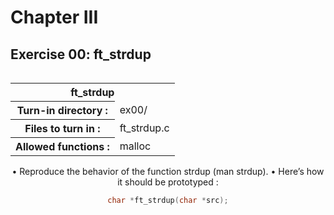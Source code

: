 # Chapter III
## Exercise 00: ft_strdup
<div align="center">
<table align="left">
	<tr>
		<th colspan="2">
			ft_strdup
		</th>
	</tr>
	<tr>
		<th>Turn-in directory :</th>
		<td>ex00/</td>
	</tr>
	<tr>
		<th>Files to turn in :</th>
		<td>ft_strdup.c</td>
	</tr>
	<tr>
		<th>Allowed functions :</th>
		<td>malloc</td>
	</tr>
</table>
	<br />
• Reproduce the behavior of the function strdup (man strdup).
• Here’s how it should be prototyped :

```C
char *ft_strdup(char *src);
```
</div>

